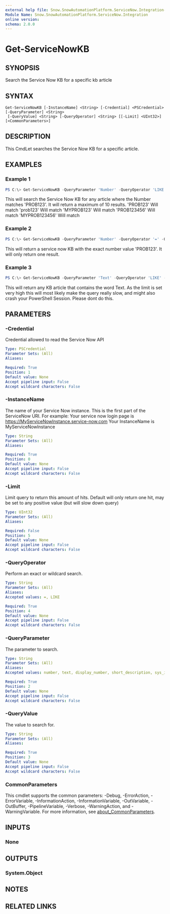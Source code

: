 ```yaml
---
external help file: Snow.SnowAutomationPlatform.ServiceNow.Integration-help.xml
Module Name: Snow.SnowAutomationPlatform.ServiceNow.Integration
online version:
schema: 2.0.0
---
```


# Get-ServiceNowKB

## SYNOPSIS
Search the Service Now KB for a specific kb article

## SYNTAX

```
Get-ServiceNowKB [-InstanceName] <String> [-Credential] <PSCredential> [-QueryParameter] <String>
 [-QueryValue] <String> [-QueryOperator] <String> [[-Limit] <UInt32>] [<CommonParameters>]
```

## DESCRIPTION
This CmdLet searches the Service Now KB for a specific article.

## EXAMPLES

### Example 1
```powershell
PS C:\> Get-ServiceNowKB -QueryParameter 'Number' -QueryOperator 'LIKE' -QueryValue 'PROB123' -Limit 10 -InstanceName 'MyInstance' -Credential $Creds
```

This will search the Service Now KB for any article where the Number matches 'PROB123'.
It will return a maximum of 10 results.
'PROB123' Will match
'prob123' Will match
'MYPROB123' Will match
'PROB123456' Will match
'MYPROB123456' Will match

### Example 2
```powershell
PS C:\> Get-ServiceNowKB -QueryParameter 'Number' -QueryOperator '=' -QueryValue 'PROB123' -InstanceName 'MyInstance' -Credential $Creds
```

This will return a service now KB with the exact number value 'PROB123'.
It will only return one result.

### Example 3
```powershell
PS C:\> Get-ServiceNowKB -QueryParameter 'Text' -QueryOperator 'LIKE' -QueryValue 'problem' -Limit 10000 -InstanceName 'MyInstance' -Credential $Creds
```

This will return any KB article that contains the word Text.
As the limit is set very high this will most likely make the query really slow, and might also crash your PowerShell Session.
Please dont do this.

## PARAMETERS

### -Credential
Credential allowed to read the Service Now API

```yaml
Type: PSCredential
Parameter Sets: (All)
Aliases:

Required: True
Position: 1
Default value: None
Accept pipeline input: False
Accept wildcard characters: False
```

### -InstanceName
The name of your Service Now instance. This is the first part of the ServiceNow URI.
For example: 
Your service now login page is https://MyServiceNowInstance.service-now.com
Your InstanceName is MyServiceNowInstance

```yaml
Type: String
Parameter Sets: (All)
Aliases:

Required: True
Position: 0
Default value: None
Accept pipeline input: False
Accept wildcard characters: False
```

### -Limit
Limit query to return this amount of hits.
Default will only return one hit, may be set to any positive value (but will slow down query)

```yaml
Type: UInt32
Parameter Sets: (All)
Aliases:

Required: False
Position: 5
Default value: None
Accept pipeline input: False
Accept wildcard characters: False
```

### -QueryOperator
Perform an exact or wildcard search.

```yaml
Type: String
Parameter Sets: (All)
Aliases:
Accepted values: =, LIKE

Required: True
Position: 4
Default value: None
Accept pipeline input: False
Accept wildcard characters: False
```

### -QueryParameter
The parameter to search.

```yaml
Type: String
Parameter Sets: (All)
Aliases:
Accepted values: number, text, display_number, short_description, sys_id, meta

Required: True
Position: 2
Default value: None
Accept pipeline input: False
Accept wildcard characters: False
```

### -QueryValue
The value to search for.

```yaml
Type: String
Parameter Sets: (All)
Aliases:

Required: True
Position: 3
Default value: None
Accept pipeline input: False
Accept wildcard characters: False
```

### CommonParameters
This cmdlet supports the common parameters: -Debug, -ErrorAction, -ErrorVariable, -InformationAction, -InformationVariable, -OutVariable, -OutBuffer, -PipelineVariable, -Verbose, -WarningAction, and -WarningVariable. For more information, see [about_CommonParameters](http://go.microsoft.com/fwlink/?LinkID=113216).

## INPUTS

### None

## OUTPUTS

### System.Object
## NOTES

## RELATED LINKS
